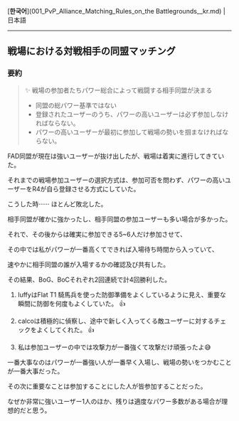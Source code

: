 [**한국어**](001_PvP_Alliance_Matching_Rules_on_the Battlegrounds__kr.md) | 日本語

---

## 戦場における対戦相手の同盟マッチング

### 要約

> ✨ 戦場の参加者たちパワー総合によって戦闘する相手同盟が決まる
>
> * 同盟の総パワー基準ではない
> * 登録されたユーザーのうち、パワーの高いユーザーは必ず参加しなければならない。
> * パワーの高いユーザーが最初に参加して戦場の勢いを掴まなければならない。



FAD同盟が現在は強いユーザーが抜け出したが、戦場は着実に進行してきていた。

それまでの戦場参加ユーザーの選択方式は、参加可否を問わず、パワーの高いユーザーをR4が自ら登録させる方式にしていた。

こうした時······ ほとんど敗北した。

相手同盟が確かに強かったし、相手同盟の参加ユーザーも多い場合が多かった。



それで、その後からは確実に参加できる5~6人だけ参加させて、

その中では私がパワーが一番高くてできれば入場待ち時間から入っていて、

速やかに相手同盟の誰が入場するかの確認及び共有した。



その結果、BoG、BoCそれぞれ2回連続で計4回勝利した。

1. luffyはFlat T1 騎馬兵を使った防御準備をよくしているように見え、重要な瞬間に防御を何度もよくしていた。 👍

2. calcoは積極的に偵察し、途中で新しく入ってくる敵ユーザーに対するチェックをよくしてくれた。 👍

3. 私は参加ユーザーの中では攻撃力が一番強くて攻撃だけ頑張ったよ😅

   

一番大事なのはパワーが一番強い人が一番早く入場し、戦場の勢いをつかむことが一番大事だった。

その次に重要なことは参加することにした人が皆参加することだった。

なぜか非常に強いユーザー1人のほか、残りは適度なパワー多数がある場合が理想的だと思う。









